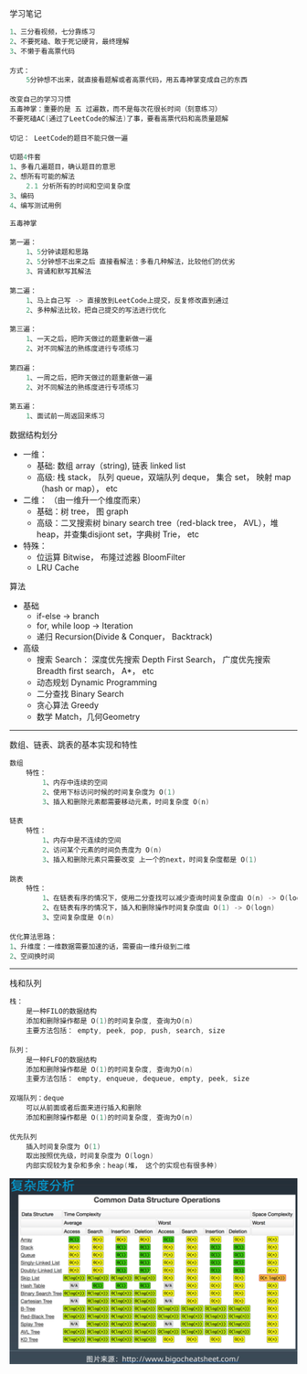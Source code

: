 学习笔记
```c++
1、三分看视频，七分靠练习
2、不要死磕、敢于死记硬背，最终理解
3、不懒于看高票代码

方式：
    5分钟想不出来，就直接看题解或者高票代码，用五毒神掌变成自己的东西

改变自己的学习习惯
五毒神掌：重要的是 五 过遍数，而不是每次花很长时间（刻意练习）
不要死磕AC(通过了LeetCode的解法)了事，要看高票代码和高质量题解

切记： LeetCode的题目不能只做一遍

切题4件套
1、多看几遍题目，确认题目的意思
2、想所有可能的解法
    2.1 分析所有的时间和空间复杂度
3、编码
4、编写测试用例
```
```c++
五毒神掌

第一遍：
    1、5分钟读题和思路
    2、5分钟想不出来之后 直接看解法：多看几种解法，比较他们的优劣
    3、背诵和默写其解法

第二遍：
    1、马上自己写 -> 直接放到LeetCode上提交，反复修改直到通过
    2、多种解法比较，把自己提交的写法进行优化

第三遍：
    1、一天之后，把昨天做过的题重新做一遍
    2、对不同解法的熟练度进行专项练习

第四遍：
    1、一周之后，把昨天做过的题重新做一遍
    2、对不同解法的熟练度进行专项练习

第五遍：
    1、面试前一周返回来练习
```

数据结构划分
- 一维：
  - 基础: 数组 array（string), 链表 linked list
  - 高级: 栈 stack， 队列 queue，双端队列 deque， 集合 set， 映射 map（hash or map）， etc 
- 二维： （由一维升一个维度而来）
  - 基础：树 tree， 图 graph
  - 高级：二叉搜索树 binary search tree（red-black tree， AVL），堆 heap，并查集disjiont set，字典树 Trie， etc
- 特殊：
  - 位运算 Bitwise， 布隆过滤器 BloomFilter
  - LRU Cache


算法 
- 基础
  - if-else  -> branch
  - for, while loop -> Iteration
  - 递归 Recursion(Divide & Conquer， Backtrack)
- 高级
  - 搜索 Search： 深度优先搜索 Depth First Search， 广度优先搜索 Breadth first search， A*， etc
  - 动态规划 Dynamic Programming
  - 二分查找 Binary Search
  - 贪心算法 Greedy
  - 数学 Match，几何Geometry


---
数组、链表、跳表的基本实现和特性

```c++
数组
    特性：
        1、内存中连续的空间
        2、使用下标访问时候的时间复杂度为 O(1)
        3、插入和删除元素都需要移动元素，时间复杂度 O(n)

链表
    特性：
        1、内存中是不连续的空间
        2、访问某个元素的时间负责度为 O(n)
        3、插入和删除元素只需要改变 上一个的next，时间复杂度都是 O(1)

跳表
    特性：
        1、在链表有序的情况下，使用二分查找可以减少查询时间复杂度由 O(n) -> O(logn)
        2、在链表有序的情况下，插入和删除操作时间复杂度由 O(1) -> O(logn)
        3、空间复杂度是 O(n)

优化算法思路：
1、升维度：一维数据需要加速的话，需要由一维升级到二维
2、空间换时间
```

---
栈和队列
```c++
栈：
    是一种FILO的数据结构
    添加和删除操作都是 O(1)的时间复杂度, 查询为O(n)
    主要方法包括： empty, peek, pop, push, search, size

队列：
    是一种FLFO的数据结构
    添加和删除操作都是 O(1)的时间复杂度, 查询为O(n)
    主要方法包括： empty, enqueue, dequeue, empty, peek, size

双端队列：deque
    可以从前面或者后面来进行插入和删除 
    添加和删除操作都是 O(1)的时间复杂度, 查询为O(n)
 
优先队列 
    插入时间复杂度为 O(1)
    取出按照优先级，时间复杂度为 O(logn)
    内部实现较为复杂和多余：heap(堆， 这个的实现也有很多种)
```

![m1](../Week_01/时间复杂度.png)